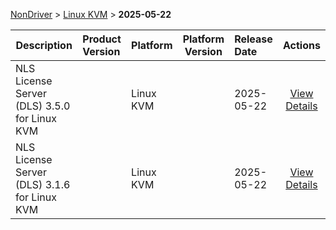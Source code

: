 
[NonDriver](/README.md)  >  [Linux KVM](/index/NonDriver/Linux_KVM.md)  >  **2025-05-22**



| Description            | Product Version    | Platform                | Platform Version           | Release Date           |             Actions              |
| ---------------------- | :----------------- | :---------------------- | -------------------------- | :--------------------- | :------------------------------: |
| NLS License Server (DLS) 3.5.0 for Linux KVM |  | Linux KVM |  | 2025-05-22 | [View Details](/details/b28bb5_NLS_License_Server_(DLS)_3.5.0_for_Linux_KVM.md) |
| NLS License Server (DLS) 3.1.6 for Linux KVM |  | Linux KVM |  | 2025-05-22 | [View Details](/details/98ea9e_NLS_License_Server_(DLS)_3.1.6_for_Linux_KVM.md) |
